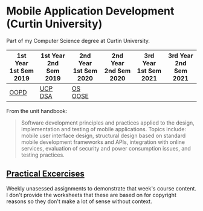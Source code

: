 # Mobile Application Development (Curtin University)

Part of my Computer Science degree at Curtin University.

1st Year <br> 1st Sem <br> 2019 | 1st Year <br> 2nd Sem <br> 2019 | 2nd Year <br> 1st Sem <br> 2020 | 2nd Year <br> 2nd Sem <br> 2020 | 3rd Year <br> 1st Sem <br> 2021 | 3rd Year <br> 2nd Sem <br> 2021  
--- | --- | --- | --- | --- | --- |
[OOPD](https://github.com/Alecadabra/OOPD) | [UCP](https://github.com/Alecadabra/UCP)<br>[DSA](https://github.com/Alecadabra/DSA) | [OS](https://github.com/Alecadabra/OS)<br>[OOSE](https://github.com/Alecadabra/OOSE)

From the unit handbook:

> Software development principles and practices applied to the design, implementation and testing of mobile applications. Topics include: mobile user interface design, structural design based on standard mobile development frameworks and APIs, integration with online services, evaluation of security and power consumption issues, and testing practices.

## [Practical Excercises](Practical%20Excercises)

Weekly unasessed assignments to demonstrate that week's course content. I don't
provide the worksheets that these are based on for copyright reasons so they
don't make a lot of sense without context.
